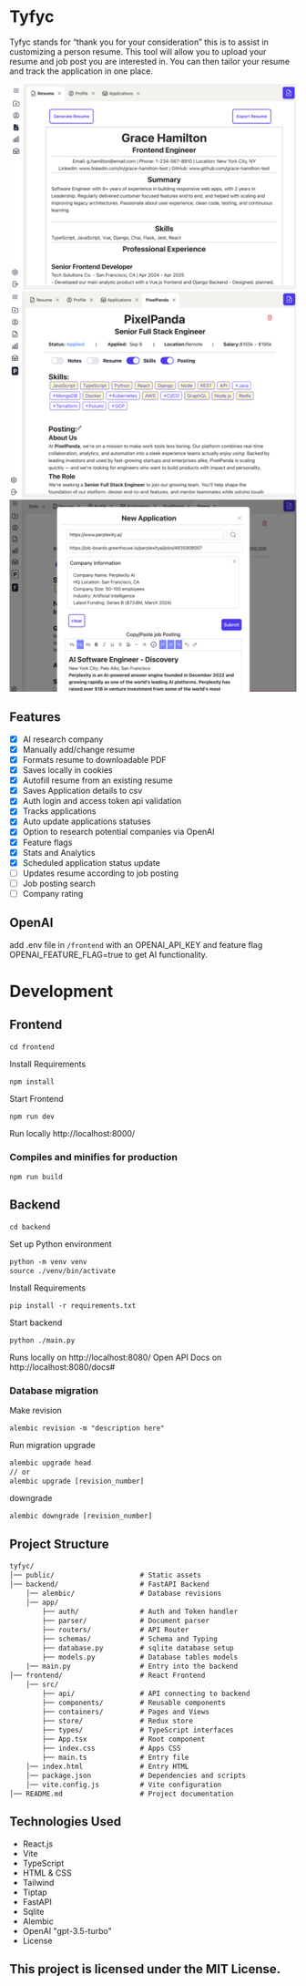 # Tyfyc

Tyfyc stands for “thank you for your consideration” this is to assist in customizing a person resume. This tool will allow you to upload your resume and job post you are interested in. You can then tailor your resume and track the application in one place.

![Alt text](public/tyfyc-resume.png)
![Alt text](public/tyfyc-posting.png)
![Alt text](public/tyfyc-research.png)

## Features

- [x] AI research company
- [x] Manually add/change resume
- [x] Formats resume to downloadable PDF
- [x] Saves locally in cookies
- [x] Autofill resume from an existing resume
- [x] Saves Application details to csv
- [x] Auth login and access token api validation
- [x] Tracks applications
- [x] Auto update applications statuses
- [x] Option to research potential companies via OpenAI
- [x] Feature flags
- [x] Stats and Analytics
- [x] Scheduled application status update
- [ ] Updates resume according to job posting
- [ ] Job posting search
- [ ] Company rating

## OpenAI

add .env file in `/frontend` with an OPENAI_API_KEY and feature flag OPENAI_FEATURE_FLAG=true to get AI functionality.

# Development

## Frontend

```
cd frontend
```

Install Requirements

```
npm install
```

Start Frontend

```
npm run dev
```

Run locally http://localhost:8000/

### Compiles and minifies for production

```
npm run build
```

## Backend

```
cd backend
```

Set up Python environment

```
python -m venv venv
source ./venv/bin/activate
```

Install Requirements

```
pip install -r requirements.txt
```

Start backend

```
python ./main.py
```

Runs locally on http://localhost:8080/
Open API Docs on http://localhost:8080/docs#

### Database migration

Make revision

```
alembic revision -m "description here"
```

Run migration
upgrade

```
alembic upgrade head
// or
alembic upgrade [revision_number]
```

downgrade

```
alembic downgrade [revision_number]
```

## Project Structure

```
tyfyc/
│── public/                     # Static assets
│── backend/                    # FastAPI Backend
    │── alembic/                # Database revisions
    │── app/
        ├── auth/               # Auth and Token handler
        ├── parser/             # Document parser
        ├── routers/            # API Router
        ├── schemas/            # Schema and Typing
        ├── database.py         # sqlite database setup
        ├── models.py           # Database tables models
    |── main.py                 # Entry into the backend
│── frontend/                   # React Frontend
    │── src/
        ├── api/                # API connecting to backend
        ├── components/         # Reusable components
        ├── containers/         # Pages and Views
        ├── store/              # Redux store
        ├── types/              # TypeScript interfaces
        ├── App.tsx             # Root component
        ├── index.css           # Apps CSS
        ├── main.ts             # Entry file
    │── index.html              # Entry HTML
    │── package.json            # Dependencies and scripts
    │── vite.config.js          # Vite configuration
│── README.md                   # Project documentation
```

## Technologies Used

- React.js
- Vite
- TypeScript
- HTML & CSS
- Tailwind
- Tiptap
- FastAPI
- Sqlite
- Alembic
- OpenAI "gpt-3.5-turbo"
- License

## This project is licensed under the MIT License.
